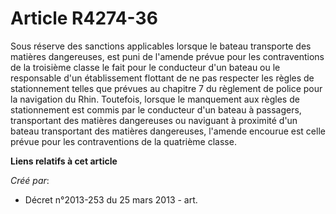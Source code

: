 # Article R4274-36

Sous réserve des sanctions applicables lorsque le bateau transporte des matières dangereuses, est puni de l'amende prévue
pour les contraventions de la troisième classe le fait pour le conducteur d'un bateau ou le responsable d'un établissement
flottant de ne pas respecter les règles de stationnement telles que prévues au chapitre 7 du règlement de police pour la
navigation du Rhin. Toutefois, lorsque le manquement aux règles de stationnement est commis par le conducteur d'un bateau à
passagers, transportant des matières dangereuses ou naviguant à proximité d'un bateau transportant des matières dangereuses,
l'amende encourue est celle prévue pour les contraventions de la quatrième classe.

**Liens relatifs à cet article**

_Créé par_:

  - Décret n°2013-253 du 25 mars 2013 - art.

